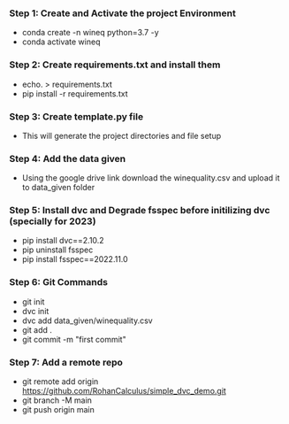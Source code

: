 
### Step 1: Create and Activate the project Environment
* conda create -n wineq python=3.7 -y
* conda activate wineq

### Step 2: Create requirements.txt and install them
* echo. > requirements.txt 
* pip install -r requirements.txt

### Step 3: Create template.py file
* This will generate the project directories and file setup

### Step 4: Add the data given
* Using the google drive link download the winequality.csv and upload it to data_given folder

### Step 5: Install dvc and Degrade fsspec before initilizing dvc (specially for 2023)
* pip install dvc==2.10.2
* pip uninstall fsspec
* pip install fsspec==2022.11.0

### Step 6: Git Commands
* git init
* dvc init
* dvc add data_given/winequality.csv
* git add .
* git commit -m "first commit"

### Step 7: Add a remote repo
* git remote add origin https://github.com/RohanCalculus/simple_dvc_demo.git
* git branch -M main
* git push origin main